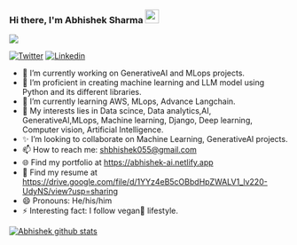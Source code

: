 ### Hi there, I'm **Abhishek Sharma** <img src="https://media.giphy.com/media/hvRJCLFzcasrR4ia7z/giphy.gif" width="25px">

<p align="left"> <img src="https://komarev.com/ghpvc/?username=abhishek676062&label=Views&color=blue&style=plastic" abhishek676062" /> </p>

[![Twitter](https://img.shields.io/twitter/follow/MR_ABHISHEK_55?style=social)](https://twitter.com/MR_ABHISHEK_55)
[![Linkedin](https://img.shields.io/badge/-LinkedIn-blue?style=flat-square&logo=Linkedin&logoColor=white&link=https://www.linkedin.com/in/abhishek-sharma-rgpv/)](https://www.linkedin.com/in/abhishek-sharma-rgpv/)




- 🔭 I’m currently working on GenerativeAI and MLops projects.
- 🌱 I’m proficient in creating machine learning  and LLM model using Python and its different libraries.
- 📗 I’m currently learning AWS, MLops, Advance Langchain.
- 💬 My interests lies in Data scince, Data analytics,AI, GenerativeAI,MLops, Machine learning, Django, Deep learning, Computer vision, Artificial Intelligence.
- ✨ I’m looking to collaborate on Machine Learning, GenerativeAI projects.
- 📫 How to reach me: shbhishek055@gmail.com 
- 🌐 Find my portfolio at https://abhishek-ai.netlify.app
- 👀 Find my resume at https://drive.google.com/file/d/1YYz4eB5cOBbdHpZWALV1_lv220-UdyNS/view?usp=sharing
- 😄 Pronouns: He/his/him
- ⚡ Interesting fact: I follow vegan🍃 lifestyle. 


[![Abhishek  github stats](https://github-readme-stats.vercel.app/api?username=abhishek676062&theme=merko&show_icons=true)](https://github.com/abhishek676062/github-readme-stats)

  <!---
Abhishek676062/Abhishek676062 is a ✨ special ✨ repository because its `README.md` (this file) appears on your GitHub profile.
You can click the Preview link to take a look at your changes.
--->
